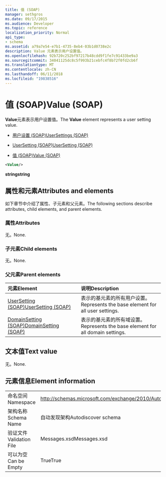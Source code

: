 ```yaml
---
title: 值 (SOAP)
manager: sethgros
ms.date: 09/17/2015
ms.audience: Developer
ms.topic: reference
localization_priority: Normal
api_type:
- schema
ms.assetid: a79a7e54-e7b1-4735-8eb4-03b1d0738e2c
description: Value 元素表示用户设置值。
ms.openlocfilehash: 92b720c252bf97217b48cdd9f1fe7c91433be9a3
ms.sourcegitcommit: 34041125dc8c5f993b21cebfc4f8b72f0fd2cb6f
ms.translationtype: MT
ms.contentlocale: zh-CN
ms.lasthandoff: 06/11/2018
ms.locfileid: "19838516"
---
```

# <a name="value-soap"></a><span data-ttu-id="be2a1-103">值 (SOAP)</span><span class="sxs-lookup"><span data-stu-id="be2a1-103">Value (SOAP)</span></span>

<span data-ttu-id="be2a1-104">**Value**元素表示用户设置值。</span><span class="sxs-lookup"><span data-stu-id="be2a1-104">The **Value** element represents a user setting value.</span></span> 
  
- [<span data-ttu-id="be2a1-105">用户设置 (SOAP)</span><span class="sxs-lookup"><span data-stu-id="be2a1-105">UserSettings (SOAP)</span></span>](usersettings-soap.md)
  
- [<span data-ttu-id="be2a1-106">UserSetting (SOAP)</span><span class="sxs-lookup"><span data-stu-id="be2a1-106">UserSetting (SOAP)</span></span>](usersetting-soap.md)
  
- [<span data-ttu-id="be2a1-107">值 (SOAP)</span><span class="sxs-lookup"><span data-stu-id="be2a1-107">Value (SOAP)</span></span>](value-soap.md)
  
```XML
<Value/>
```

<span data-ttu-id="be2a1-108">**string**</span><span class="sxs-lookup"><span data-stu-id="be2a1-108">**string**</span></span>

## <a name="attributes-and-elements"></a><span data-ttu-id="be2a1-109">属性和元素</span><span class="sxs-lookup"><span data-stu-id="be2a1-109">Attributes and elements</span></span>

<span data-ttu-id="be2a1-110">如下章节中介绍了属性、子元素和父元素。</span><span class="sxs-lookup"><span data-stu-id="be2a1-110">The following sections describe attributes, child elements, and parent elements.</span></span>
  
### <a name="attributes"></a><span data-ttu-id="be2a1-111">属性</span><span class="sxs-lookup"><span data-stu-id="be2a1-111">Attributes</span></span>

<span data-ttu-id="be2a1-112">无。</span><span class="sxs-lookup"><span data-stu-id="be2a1-112">None.</span></span>
  
### <a name="child-elements"></a><span data-ttu-id="be2a1-113">子元素</span><span class="sxs-lookup"><span data-stu-id="be2a1-113">Child elements</span></span>

<span data-ttu-id="be2a1-114">无。</span><span class="sxs-lookup"><span data-stu-id="be2a1-114">None.</span></span>
  
### <a name="parent-elements"></a><span data-ttu-id="be2a1-115">父元素</span><span class="sxs-lookup"><span data-stu-id="be2a1-115">Parent elements</span></span>

|<span data-ttu-id="be2a1-116">**元素**</span><span class="sxs-lookup"><span data-stu-id="be2a1-116">**Element**</span></span>|<span data-ttu-id="be2a1-117">**说明**</span><span class="sxs-lookup"><span data-stu-id="be2a1-117">**Description**</span></span>|
|:-----|:-----|
|[<span data-ttu-id="be2a1-118">UserSetting (SOAP)</span><span class="sxs-lookup"><span data-stu-id="be2a1-118">UserSetting (SOAP)</span></span>](usersetting-soap.md) <br/> |<span data-ttu-id="be2a1-119">表示的基元素的所有用户设置。</span><span class="sxs-lookup"><span data-stu-id="be2a1-119">Represents the base element for all user settings.</span></span>  <br/> |
|[<span data-ttu-id="be2a1-120">DomainSetting (SOAP)</span><span class="sxs-lookup"><span data-stu-id="be2a1-120">DomainSetting (SOAP)</span></span>](domainsetting-soap.md) <br/> |<span data-ttu-id="be2a1-121">表示的基元素的所有域设置。</span><span class="sxs-lookup"><span data-stu-id="be2a1-121">Represents the base element for all domain settings.</span></span>  <br/> |
   
## <a name="text-value"></a><span data-ttu-id="be2a1-122">文本值</span><span class="sxs-lookup"><span data-stu-id="be2a1-122">Text value</span></span>

<span data-ttu-id="be2a1-123">无。</span><span class="sxs-lookup"><span data-stu-id="be2a1-123">None.</span></span>
  
## <a name="element-information"></a><span data-ttu-id="be2a1-124">元素信息</span><span class="sxs-lookup"><span data-stu-id="be2a1-124">Element information</span></span>

|||
|:-----|:-----|
|<span data-ttu-id="be2a1-125">命名空间</span><span class="sxs-lookup"><span data-stu-id="be2a1-125">Namespace</span></span>  <br/> |http://schemas.microsoft.com/exchange/2010/Autodiscover  <br/> |
|<span data-ttu-id="be2a1-126">架构名称</span><span class="sxs-lookup"><span data-stu-id="be2a1-126">Schema Name</span></span>  <br/> |<span data-ttu-id="be2a1-127">自动发现架构</span><span class="sxs-lookup"><span data-stu-id="be2a1-127">Autodiscover schema</span></span>  <br/> |
|<span data-ttu-id="be2a1-128">验证文件</span><span class="sxs-lookup"><span data-stu-id="be2a1-128">Validation File</span></span>  <br/> |<span data-ttu-id="be2a1-129">Messages.xsd</span><span class="sxs-lookup"><span data-stu-id="be2a1-129">Messages.xsd</span></span>  <br/> |
|<span data-ttu-id="be2a1-130">可以为空</span><span class="sxs-lookup"><span data-stu-id="be2a1-130">Can be Empty</span></span>  <br/> |<span data-ttu-id="be2a1-131">True</span><span class="sxs-lookup"><span data-stu-id="be2a1-131">True</span></span>  <br/> |
   

